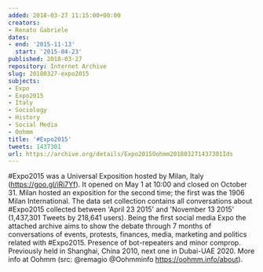 ```yaml
---
added: 2018-03-27 11:15:00+00:00
creators:
- Renato Gabriele
dates:
- end: '2015-11-13'
  start: '2015-04-23'
published: 2018-03-27
repository: Internet Archive
slug: 20180327-expo2015
subjects:
- Expo
- Expo2015
- Italy
- Sociology
- History
- Social Media
- Oohmm
title: '#Expo2015'
tweets: 1437301
url: https://archive.org/details/Expo2015Oohmm201803271437301Ids
---
```


#Expo2015 was a Universal Exposition hosted by Milan, Italy (https://goo.gl/iRi7Yf). It opened on May 1 at 10:00 and closed on October 31. Milan hosted an exposition for the second time; the first was the 1906 Milan International. The data set collection contains all conversations about #Expo2015 collected between 'April 23 2015' and 'November 13 2015' (1,437,301 Tweets by 218,641 users). Being the first social media Expo the attached archive aims to show the debate through 7 months of conversations of events, protests, finances, media, marketing and politics related with #Expo2015. Presence of bot-repeaters and minor comprop. Previously held in Shanghai, China 2010, next one in Dubai-UAE 2020. More info at Oohmm (src: @remagio @Oohmminfo https://oohmm.info/about).
